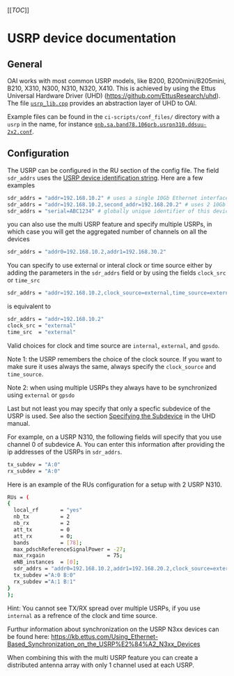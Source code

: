[[_TOC_]]

# USRP device documentation

## General

OAI works with most common USRP models, like B200, B200mini/B205mini, B210,
X310, N300, N310, N320, X410. This is achieved by using the Ettus Universal
Hardware Driver (UHD) (https://github.com/EttusResearch/uhd). The file
[`usrp_lib.cpp`](./usrp_lib.cpp) provides an abstraction layer of UHD to OAI.

Example files can be found in the `ci-scripts/conf_files/` directory with a
`usrp` in the name, for instance
[`gnb.sa.band78.106prb.usrpn310.ddsuu-2x2.conf`](../../ci-scripts/conf_files/gnb.sa.band78.106prb.usrpn310.ddsuu-2x2.conf).

## Configuration

The USRP can be configured in the RU section of the config file. The field
`sdr_addrs` uses the [USRP device identification
string](https://files.ettus.com/manual/page_identification.html). Here are a
few examples

```bash
sdr_addrs = "addr=192.168.10.2" # uses a single 10Gb Ethernet interface on an N3x0 or X3x0 or X4x0
sdr_addrs = "addr=192.168.10.2,second_addr=192.168.20.2" # uses 2 10Gb Ethernet interfaces on a N3x0 or X3x0 or X4x0 (requires that you flashed the FPGA wth the XG image)
sdr_addrs = "serial=ABC1234" # globally unique identifier of this device
```

you can also use the multi USRP feature and specify multiple USRPs, in which case you will get the aggregated number of channels on all the devices

```bash
sdr_addrs = "addr0=192.168.10.2,addr1=192.168.30.2"
```

You can specify to use external or interal clock or time source either by
adding the parameters in the `sdr_addrs` field or by using the fields
`clock_src` or `time_src`

```bash
sdr_addrs = "addr=192.168.10.2,clock_source=external,time_source=external"
```

is equivalent to

```bash
sdr_addrs = "addr=192.168.10.2"
clock_src = "external"
time_src  = "external"
```

Valid choices for clock and time source are `internal`, `external`, and `gpsdo`.

Note 1: the USRP remembers the choice of the clock source. If you want to make
sure it uses always the same, always specify the `clock_source` and
`time_source`.

Note 2: when using multiple USRPs they always have to be synchronized using
`external` or `gpsdo`

Last but not least you may specify that only a specfic subdevice of the USRP is
used. See also the section [Specifying the
Subdevice](https://files.ettus.com/manual/page_configuration.html#config_subdev)
in the UHD manual.

For example, on a USRP N310, the following fields will specify that you use
channel 0 of subdevice A. You can enter this information after providing the ip
addresses of the USRPs in `sdr_addrs`.

```bash
tx_subdev = "A:0"
rx_subdev = "A:0"
```
Here is an example of the RUs configuration for a setup with 2 USRP N310. 

```bash
RUs = (
{
  local_rf       = "yes"
  nb_tx          = 2
  nb_rx          = 2
  att_tx         = 0
  att_rx         = 0;
  bands          = [78];
  max_pdschReferenceSignalPower = -27;
  max_rxgain                    = 75;
  eNB_instances  = [0];
  sdr_addrs = "addr0=192.168.10.2,addr1=192.168.20.2,clock_source=external,time_source=external"
  tx_subdev ="A:0 B:0"
  rx_subdev ="A:1 B:1"
}
);
```

Hint: You cannot see TX/RX spread over multiple USRPs, if you use `internal` as a refrence of the clock and time source.

Furthur information about synchronization on the USRP N3xx devices can be found here: https://kb.ettus.com/Using_Ethernet-Based_Synchronization_on_the_USRP%E2%84%A2_N3xx_Devices

When combining this with the multi USRP feature you can create a distributed antenna array with only 1 channel used at each USRP.
